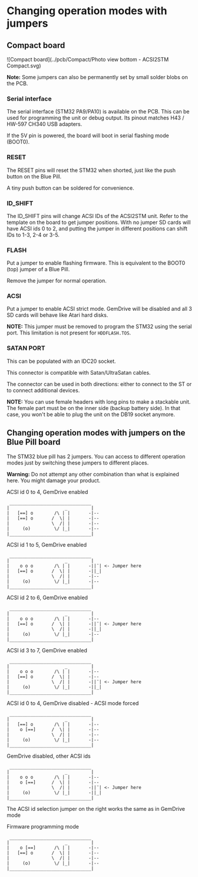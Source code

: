 Changing operation modes with jumpers
=====================================


Compact board
-------------

![Compact board](../pcb/Compact/Photo view bottom - ACSI2STM Compact.svg)

**Note:** Some jumpers can also be permanently set by small solder blobs on the
PCB.

### Serial interface

The serial interface (STM32 PA9/PA10) is available on the PCB. This can be used
for programming the unit or debug output. Its pinout matches H43 / HW-597 CH340
USB adapters.

If the 5V pin is powered, the board will boot in serial flashing mode (BOOT0).

### RESET

The RESET pins will reset the STM32 when shorted, just like the push button on
the Blue Pill.

A tiny push button can be soldered for convenience.

### ID_SHIFT

The ID_SHIFT pins will change ACSI IDs of the ACSI2STM unit. Refer to the
template on the board to get jumper positions. With no jumper SD cards will have
ACSI ids 0 to 2, and putting the jumper in different positions can shift IDs to
1-3, 2-4 or 3-5.

### FLASH

Put a jumper to enable flashing firmware. This is equivalent to the BOOT0 (top)
jumper of a Blue Pill.

Remove the jumper for normal operation.

### ACSI

Put a jumper to enable ACSI strict mode. GemDrive will be disabled and all 3 SD
cards will behave like Atari hard disks.

**NOTE:** This jumper must be removed to program the STM32 using the serial
port. This limitation is not present for `HDDFLASH.TOS`.

### SATAN PORT

This can be populated with an IDC20 socket.

This connector is compatible with Satan/UltraSatan cables.

The connector can be used in both directions: either to connect to the ST or to
connect additional devices.

**NOTE:** You can use female headers with long pins to make a stackable unit.
The female part must be on the inner side (backup battery side).
In that case, you won't be able to plug the unit on the DB19 socket anymore.


Changing operation modes with jumpers on the Blue Pill board
------------------------------------------------------------

The STM32 blue pill has 2 jumpers. You can access to different operation modes
just by switching these jumpers to different places.

**Warning:** Do not attempt any other combination than what is explained here.
You might damage your product.

ACSI id 0 to 4, GemDrive enabled

     _______________________________
    |                     _         |
    |   [==] o        /\ | |       -|--
    |   [==] o       /  \| |       -|--
    |                \  /| |       -|--
    |     (o)         \/ |_|       -|--
    |_______________________________|


ACSI id 1 to 5, GemDrive enabled

     _______________________________
    |                     _         |
    |    o o o        /\ | |       -||¨| <- Jumper here
    |   [==] o       /  \| |       -||_|
    |                \  /| |       -|--
    |     (o)         \/ |_|       -|--
    |_______________________________|


ACSI id 2 to 6, GemDrive enabled

     _______________________________
    |                     _         |
    |    o o o        /\ | |       -|--
    |   [==] o       /  \| |       -||¨| <- Jumper here
    |                \  /| |       -||_|
    |     (o)         \/ |_|       -|--
    |_______________________________|


ACSI id 3 to 7, GemDrive enabled

     _______________________________
    |                     _         |
    |    o o o        /\ | |       -|--
    |   [==] o       /  \| |       -|--
    |                \  /| |       -||¨| <- Jumper here
    |     (o)         \/ |_|       -||_|
    |_______________________________|


ACSI id 0 to 4, GemDrive disabled - ACSI mode forced

     _______________________________
    |                     _         |
    |   [==] o        /\ | |       -|--
    |    o [==]      /  \| |       -|--
    |                \  /| |       -|--
    |     (o)         \/ |_|       -|--
    |_______________________________|


GemDrive disabled, other ACSI ids

     _______________________________
    |                     _         |
    |    o o o        /\ | |       -|--
    |    o [==]      /  \| |       -|--
    |                \  /| |       -||¨| <- Jumper here
    |     (o)         \/ |_|       -||_|
    |_______________________________|


The ACSI id selection jumper on the right works the same as in GemDrive mode


Firmware programming mode

     _______________________________
    |                     _         |
    |    o [==]       /\ | |       -|--
    |   [==] o       /  \| |       -|--
    |                \  /| |       -|--
    |     (o)         \/ |_|       -|--
    |_______________________________|


